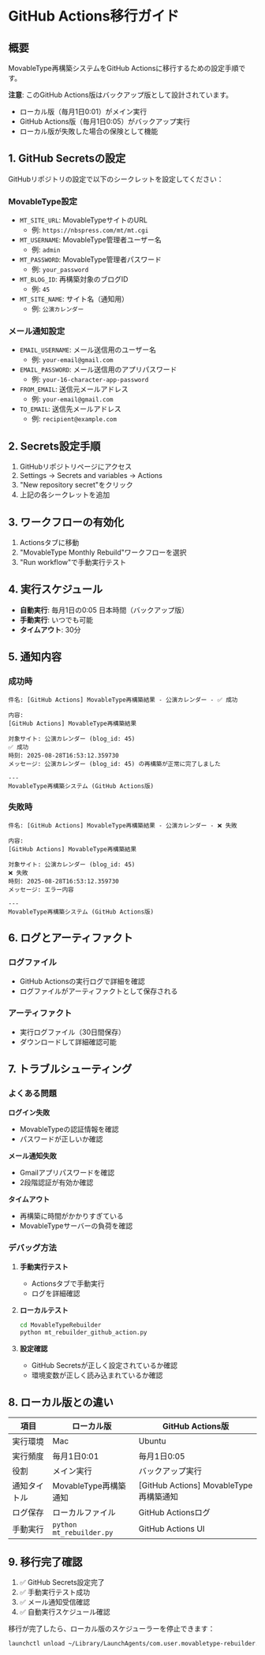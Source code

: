 # GitHub Actions移行ガイド

## 概要
MovableType再構築システムをGitHub Actionsに移行するための設定手順です。

**注意**: このGitHub Actions版はバックアップ版として設計されています。
- ローカル版（毎月1日0:01）がメイン実行
- GitHub Actions版（毎月1日0:05）がバックアップ実行
- ローカル版が失敗した場合の保険として機能

## 1. GitHub Secretsの設定

GitHubリポジトリの設定で以下のシークレットを設定してください：

### MovableType設定
- `MT_SITE_URL`: MovableTypeサイトのURL
  - 例: `https://nbspress.com/mt/mt.cgi`
- `MT_USERNAME`: MovableType管理者ユーザー名
  - 例: `admin`
- `MT_PASSWORD`: MovableType管理者パスワード
  - 例: `your_password`
- `MT_BLOG_ID`: 再構築対象のブログID
  - 例: `45`
- `MT_SITE_NAME`: サイト名（通知用）
  - 例: `公演カレンダー`

### メール通知設定
- `EMAIL_USERNAME`: メール送信用のユーザー名
  - 例: `your-email@gmail.com`
- `EMAIL_PASSWORD`: メール送信用のアプリパスワード
  - 例: `your-16-character-app-password`
- `FROM_EMAIL`: 送信元メールアドレス
  - 例: `your-email@gmail.com`
- `TO_EMAIL`: 送信先メールアドレス
  - 例: `recipient@example.com`

## 2. Secrets設定手順

1. GitHubリポジトリページにアクセス
2. Settings → Secrets and variables → Actions
3. "New repository secret"をクリック
4. 上記の各シークレットを追加

## 3. ワークフローの有効化

1. Actionsタブに移動
2. "MovableType Monthly Rebuild"ワークフローを選択
3. "Run workflow"で手動実行テスト

## 4. 実行スケジュール

- **自動実行**: 毎月1日の0:05 日本時間（バックアップ版）
- **手動実行**: いつでも可能
- **タイムアウト**: 30分

## 5. 通知内容

### 成功時
```
件名: [GitHub Actions] MovableType再構築結果 - 公演カレンダー - ✅ 成功

内容:
[GitHub Actions] MovableType再構築結果

対象サイト: 公演カレンダー (blog_id: 45)
✅ 成功
時刻: 2025-08-28T16:53:12.359730
メッセージ: 公演カレンダー (blog_id: 45) の再構築が正常に完了しました

---
MovableType再構築システム (GitHub Actions版)
```

### 失敗時
```
件名: [GitHub Actions] MovableType再構築結果 - 公演カレンダー - ❌ 失敗

内容:
[GitHub Actions] MovableType再構築結果

対象サイト: 公演カレンダー (blog_id: 45)
❌ 失敗
時刻: 2025-08-28T16:53:12.359730
メッセージ: エラー内容

---
MovableType再構築システム (GitHub Actions版)
```

## 6. ログとアーティファクト

### ログファイル
- GitHub Actionsの実行ログで詳細を確認
- ログファイルがアーティファクトとして保存される

### アーティファクト
- 実行ログファイル（30日間保存）
- ダウンロードして詳細確認可能

## 7. トラブルシューティング

### よくある問題

**ログイン失敗**
- MovableTypeの認証情報を確認
- パスワードが正しいか確認

**メール通知失敗**
- Gmailアプリパスワードを確認
- 2段階認証が有効か確認

**タイムアウト**
- 再構築に時間がかかりすぎている
- MovableTypeサーバーの負荷を確認

### デバッグ方法

1. **手動実行テスト**
   - Actionsタブで手動実行
   - ログを詳細確認

2. **ローカルテスト**
   ```bash
   cd MovableTypeRebuilder
   python mt_rebuilder_github_action.py
   ```

3. **設定確認**
   - GitHub Secretsが正しく設定されているか確認
   - 環境変数が正しく読み込まれているか確認

## 8. ローカル版との違い

| 項目 | ローカル版 | GitHub Actions版 |
|------|------------|------------------|
| 実行環境 | Mac | Ubuntu |
| 実行頻度 | 毎月1日0:01 | 毎月1日0:05 |
| 役割 | メイン実行 | バックアップ実行 |
| 通知タイトル | MovableType再構築通知 | [GitHub Actions] MovableType再構築通知 |
| ログ保存 | ローカルファイル | GitHub Actionsログ |
| 手動実行 | `python mt_rebuilder.py` | GitHub Actions UI |

## 9. 移行完了確認

1. ✅ GitHub Secrets設定完了
2. ✅ 手動実行テスト成功
3. ✅ メール通知受信確認
4. ✅ 自動実行スケジュール確認

移行が完了したら、ローカル版のスケジューラーを停止できます：

```bash
launchctl unload ~/Library/LaunchAgents/com.user.movabletype-rebuilder.plist
```
